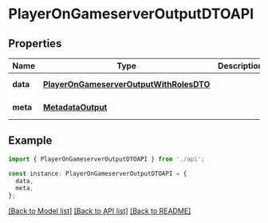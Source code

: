 # PlayerOnGameserverOutputDTOAPI

## Properties

| Name     | Type                                                                                | Description | Notes                  |
| -------- | ----------------------------------------------------------------------------------- | ----------- | ---------------------- |
| **data** | [**PlayerOnGameserverOutputWithRolesDTO**](PlayerOnGameserverOutputWithRolesDTO.md) |             | [default to undefined] |
| **meta** | [**MetadataOutput**](MetadataOutput.md)                                             |             | [default to undefined] |

## Example

```typescript
import { PlayerOnGameserverOutputDTOAPI } from './api';

const instance: PlayerOnGameserverOutputDTOAPI = {
  data,
  meta,
};
```

[[Back to Model list]](../README.md#documentation-for-models) [[Back to API list]](../README.md#documentation-for-api-endpoints) [[Back to README]](../README.md)
